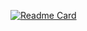 [![Readme Card](https://github-readme-stats.vercel.app/api/pin/?username=chipmunkboi&repo=github-readme-stats)](https://github.com/anuraghazra/github-readme-stats)

<!--
**chipmunkboi/chipmunkboi** is a ✨ _special_ ✨ repository because its `README.md` (this file) appears on your GitHub profile.

Here are some ideas to get you started:

- 🔭 I’m currently working on ...
- 🌱 I’m currently learning ...
- 👯 I’m looking to collaborate on ...
- 🤔 I’m looking for help with ...
- 💬 Ask me about ...
- 📫 How to reach me: ...
- 😄 Pronouns: ...
- ⚡ Fun fact: ...
-->
